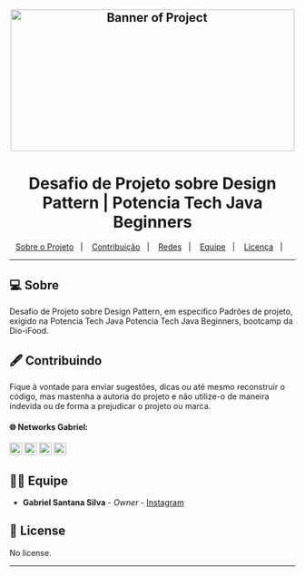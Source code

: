 <h2 align="center">
    <img alt="Banner of Project" title="" src="https://user-images.githubusercontent.com/53992405/205208120-3145761a-dea5-4f9f-8324-fbe667ee1202.png" width="500px" height="250px" />
</h2>
<p align="center">
  <h1 align="center">Desafio de Projeto sobre Design Pattern | Potencia Tech Java Beginners</h1>
</p>
<p align="center">
  <a href="#-sobre">Sobre o Projeto</a>&nbsp;&nbsp;&nbsp;|&nbsp;&nbsp;&nbsp;
  <a href="#%EF%B8%8F-contribuindo">Contribuição</a>&nbsp;&nbsp;&nbsp;|&nbsp;&nbsp;&nbsp;
  <a href="#-networks-gabriel">Redes</a>&nbsp;&nbsp;&nbsp;|&nbsp;&nbsp;&nbsp;
  <a href="#-equipe">Equipe</a>&nbsp;&nbsp;&nbsp;|&nbsp;&nbsp;&nbsp;
  <a href="#-license">Licença</a>&nbsp;&nbsp;&nbsp;|&nbsp;&nbsp;&nbsp;
</p>

___

## 💻 Sobre
Desafio de Projeto sobre Design Pattern, em especifico Padrões de projeto, exigido na Potencia Tech Java Potencia Tech Java Beginners, bootcamp da Dio-iFood. 

## 🖋️ Contribuindo

Fique à vontade para enviar sugestões, dicas ou até mesmo reconstruir o código, mas mastenha a autoria do projeto e não utilize-o de maneira indevida ou de forma a prejudicar o projeto ou marca.

#### 🌐 Networks Gabriel:

[<img alt="GitHub followers Gabriel" src="https://img.shields.io/github/followers/PuniGC?label=Follow&style=social" height="22" title="Follow me"/>][github-ga]
[<img alt="Instagram Gabriel" src="https://img.shields.io/badge/Instagram-E4405F?style=for-the-badge&logo=instagram&logoColor=white&link=instagram.com/gabrielsants_dev/" height="22" />][instagram-ga]
[<img alt="Mail to Gabriel" src="https://img.shields.io/badge/-Gmail-c14438?style=flat&logo=Gmail&logoColor=white" height="22" title="gabriel04.ok@gmail.com" />][email-ga]
[<img alt="Linkedin Gabriel" src="https://img.shields.io/badge/-LinkedIn-blue?style=flat-square&logo=Linkedin&logoColor=white&link=https://www.linkedin.com/in/gabriel-santana-silva/" height="22" />][linkedin-ga]

## 👨‍💻 Equipe

* **Gabriel Santana Silva** - *Owner* - [Instagram](https://www.instagram.com/gabrielsants_dev/)

## 📝 License

No license.

---

[github-ga]: https://github.com/PuniGC
[linkedin-ga]: https://www.linkedin.com/in/gabriel-santana-silva/
[email-ga]: mailto:gabriel04.ok@gmail.com
[instagram-ga]: https://www.instagram.com/gabrielsants_dev/
[license]: LICENSE
